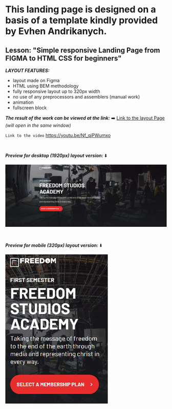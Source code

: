# This landing page is designed on a basis of a template kindly provided by Evhen Andrikanych. <br>

## Lesson: "Simple responsive Landing Page from FIGMA to HTML CSS for beginners" <br>

**_LAYOUT FEATURES:_**

- layout made on Figma
- HTML using BEM methodology
- fully responsive layout up to 320px width
- no use of any preprocessors and assemblers (manual work)
- animation
- fullscreen block

**_The result of the work can be viewed at the link:_** ➡️
[Link to the layout Page](https://pavlo-orhunov.github.io/Freedom-Landing-Page/)
_(will open in the same window)_

`Link to the video`
<https://youtu.be/Nf_qjPWumxo>

<br>

**_Preview for desktop (1920px) layout version:_** ⬇️

![Desktop version preview](https://github.com/Pavlo-Orhunov/Freedom-Landing-Page/blob/master/img/desktop.jpg "Desktop version preview")

<br>

**_Preview for mobile (320px) layout version:_** ⬇️

![Mobile version preview](https://github.com/Pavlo-Orhunov/Freedom-Landing-Page/blob/master/img/mobile.jpg "Mobile version preview")
